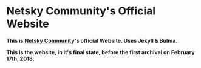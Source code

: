 # Netsky Community's Official Website

**This is [Netsky Community](https://netskycommunity.me)'s official Website. Uses Jekyll & Bulma.**

**This is the website, in it's final state, before the first archival on February 17th, 2018.** 
